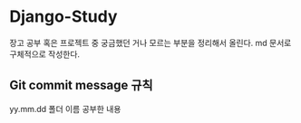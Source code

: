 # Django-Study

장고 공부 혹은 프로젝트 중 궁금했던 거나 모르는 부분을 정리해서 올린다.
md 문서로 구체적으로 작성한다.

## Git commit message 규칙
yy.mm.dd 폴더 이름 공부한 내용

